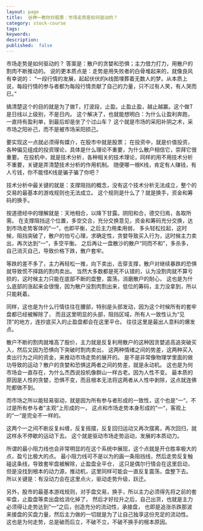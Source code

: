 ```yaml
---
layout: page
title:  谷神一教你炒股票：市场走势是如何驱动的？
category: stock-course
tags:
keywords:
description:  
published:  false
---
```


市场走势是如何驱动的？
答案是：散户的贪婪和恐惧；主力借力打力，用散户的割肉不断推动的。
说的更本质点是：走势是用失败者的白骨堆起来的，就像良风有幸说的：
“一段行情的发展，起起伏伏的k线图埋葬着无数人的梦。从本质上说，每段行情的参与者都为每段行情贡献了自己的力量，只不过有人笑，有人哭而已。”


搞清楚这个的目的就是为了做T，打波段，止盈。止盈止盈，越止越赢。这个做T是日线以上级别，不是日内。
这个解决了，也就能想明白：为什么让盈利奔跑，一直持有盈利单，到最后却是坐了个过山车？
这个就是市场的采阳补阴之术，采市场之阳补己，而不是被市场采阳损己。

要实现这一点就必须得有媒介，在股市中就是股票；
在投资中，就是价值投资，各种偏见组成的投资理论，具体是什么理论不重要，为什么散户相信它，崇拜它很重要。
在投机中，就是技术分析，各种相关的技术理论，同样的用不用技术分析不重要，关键是弄清楚技术分析的作用机制。
随便哪一根K线，肯定有人赚钱，有人亏钱，你不能怪K线是骗子骗了你吧？

技术分析中最关键的就是：支撑阻挡的概念，没有这个技术分析无法成立，整个的交易的最基本的游戏规则也无法成立。
这个规则是什么了？就是换手，资金和筹码的换手。

按道德经中的理解就是：天地相合，以降下甘露。阴阳和合，德交归焉，各取所需。
在支撑阻挡这个位置，多空交合，充分交换意见，资金和筹码充分交换，达到市场走势客体的“一”，也即平衡，之后主力用柔用弱，
多头轻松拉起，这时候，阻挡突破了，散户的怕亏心理，求确定性，贪婪导致买入行为，这时候主力卖出，再次达到“一”，多空平衡。
之后再让一盘散沙的散户“同而不和”，多杀多，自己消灭自己，导致价格下跌，散户套牢。

等跌的差不多了，主力再轻松一推，向下卖出，击穿支撑，散户对继续暴跌的恐惧就导致慌不择路的割肉卖出。
当然大多数都是死不认错的，认为没割肉就不算亏损的，这时候主力只能在底部不断的盘整，震荡，消磨散户的耐心，
这也是为什么底部的涨起来会很慢，因为散户没割肉割出来，低位的筹码，主力没拿到，所以只能耗着。

同样，这也是为什么行情往往在腰部，特别是头部发动，因为这个时候所有的套牢盘都已经被解除了，
而且这里明显的头部，阻挡区域，所有人一致性认为“见顶”的地方，连抄底买入的止盈盘都会在这里平仓。
往往这里是最出人意料的爆发点。

散户不断的割肉就堆高了股价，主力就是反复利用散户的这种因贪婪追高追突破买入，然后又因为恐惧向下突破时割肉卖出，
这两种情绪之间的势差，这两种买入卖出行为之间的资金，来推动市场走势的展开的。
是不是非常像物理学里面的做功导致的运动？散户的贪婪和恐惧这两者之间的势差，就是永动机。
这也是为何市场会一直存在，为什么杰西说投机像群山一样古老。因为人性不变。
最本质的原因是人性的贪婪，恐惧不变，而且根本无法将这两者从人性中剥除，这点就连佛陀都做不到。

而市场之所以能轻易驱动，就是因为所有参与者形成的一致性，这个也是“一“，不过是所有参与者”主观“上形成的一，
这点和市场走势本身形成的”一“，客观上的”一“是完全不一样的。

这两个一之间不断反复纠缠，反复摇摆，反复回归运动又再次摆离，再次回归，就这样永不停歇的运动下去。
这个就是驱动市场走势运动，发展的本质动力。

所谓的最小阻力线也会非常明显的在这个系统中展现，这个点就是开仓胜率极大的点，盈亏比极大的点。
最小阻力线可不是以为的画一条阻挡线，然后走势反复触碰这条线，导致套牢盘被解除，止盈盘全平仓，
这只是偶尔行情会在这里启动，但是没找到根本的动力源，推动机，这里同样可能会一直反复震荡，盘整下去。
所以关键是：有没动力会在这里点火，驱动走势升级，跃迁。

另外，股市的最基本游戏规则，对手盘交易，换手，所以主力必须得先将之前的套牢盘，止盈盘等卖出盘给消化掉了，
然后才好拉升之后，自己出货，也就是主力必须得让走势达到”一“之后，创造充分的流动性，承接盘，
也即是追涨杀跌那波来接盘的买盘力量，然后主力做的一切就是为了让自己独享这份充足的流动性。
这也是为何走势，总是破而后立，不破不立，不破不换手的根本原因。































